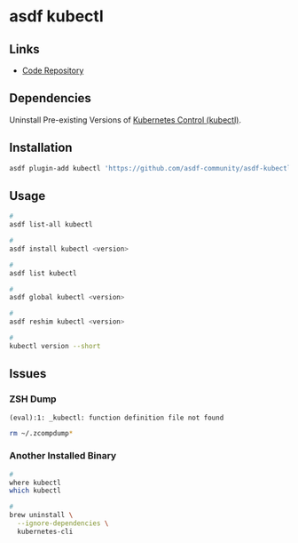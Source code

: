 # asdf kubectl

## Links

- [Code Repository](https://github.com/asdf-community/asdf-kubectl)

## Dependencies

Uninstall Pre-existing Versions of [Kubernetes Control (kubectl)](/kubectl/README.md).

## Installation

```sh
asdf plugin-add kubectl 'https://github.com/asdf-community/asdf-kubectl.git'
```

## Usage

```sh
#
asdf list-all kubectl

#
asdf install kubectl <version>

#
asdf list kubectl

#
asdf global kubectl <version>

#
asdf reshim kubectl <version>

#
kubectl version --short
```

## Issues

### ZSH Dump

```log
(eval):1: _kubectl: function definition file not found
```

```sh
rm ~/.zcompdump*
```

### Another Installed Binary

```sh
#
where kubectl
which kubectl

#
brew uninstall \
  --ignore-dependencies \
  kubernetes-cli
```
